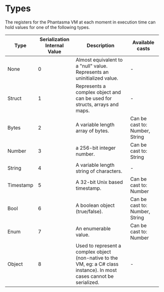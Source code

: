 # Types

The registers for the Phantasma VM at each moment in execution time can hold values for one of the following types.

| Type      | Serialization Internal Value | Description                                                                                                             | Available casts                |
| --------- | ---------------------------- | ----------------------------------------------------------------------------------------------------------------------- | ------------------------------ |
| None      | 0                            | Almost equivalent to a "null" value. Represents an uninitialized value.                                                 | -                              |
| Struct    | 1                            | Represents a complex object and can be used for structs, arrays and maps.                                               | -                              |
| Bytes     | 2                            | A variable length array of bytes.                                                                                       | Can be cast to: Number, String |
| Number    | 3                            | a 256-bit integer number.                                                                                               | Can be cast to: String         |
| String    | 4                            | A variable length string of characters.                                                                                 | -                              |
| Timestamp | 5                            | A 32-bit Unix based timestamp.                                                                                          | Can be cast to: Number         |
| Bool      | 6                            | A boolean object (true/false).                                                                                          | Can be cast to: Number, String |
| Enum      | 7                            | An enumerable value.                                                                                                    | Can be cast to: Number         |
| Object    | 8                            | Used to represent a complex object (non-native to the VM, eg: a C# class instance). In most cases cannot be serialized. | -                              |

##
